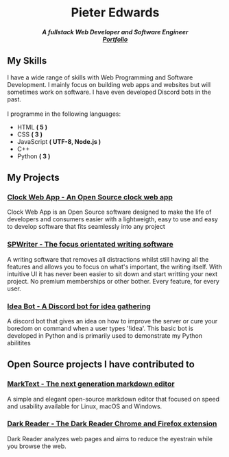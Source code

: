 <h1 align="center">Pieter Edwards</h1>
<h5 align="center">A fullstack Web Developer and Software Engineer<br><a href="https://spicyptv.github.io/portfolio/">Portfolio</a></h5>
<h2>My Skills</h2>
<p>I have a wide range of skills with Web Programming and Software Development. I mainly focus on building web apps and websites but will sometimes work on software. I have even developed Discord bots in the past.<br><br>I programme in the following languages:</p>
<ul>
  <li>HTML <b>( 5 )</b></li>
  <li>CSS <b>( 3 )</b></li>
  <li>JavaScript <b>( UTF-8, Node.js )</b></li>
  <li>C++</li>
  <li>Python <b>( 3 )</b></li>
</ul>
<h2>My Projects</h2>
<h3><a href="https://github.com/SpicyPTV/ClockWebApp">Clock Web App - An Open Source clock web app</a></h3>
<p>Clock Web App is an Open Source software designed to make the life of developers and consumers easier with a lightweigth, easy to use and easy to develop software that fits seamlessly into any project</p>
<h3><a href="https://github.com/SpicyPTV/SPWriter">SPWriter - The focus orientated writing software</a></h3>
<p>A writing software that removes all distractions whilst still having all the features and allows you to focus on what's important, the writing itself. With intuitive UI it has never been easier to sit down and start writting your next project. No premium memberships or other bother. Every feature, for every user.</p>
<h3><a href="https://github.com/SpicyPTV/SPWriter">Idea Bot - A Discord bot for idea gathering</a></h3>
<p>A discord bot that gives an idea on how to improve the server or cure your boredom on command when a user types '!idea'. This basic bot is developed in Python and is primarily used to demonstrate my Python abilitites</p>
<h2>Open Source projects I have contributed to</h2>
<h3><a href="https://github.com/marktext/marktext">MarkText -  The next generation markdown editor </a></h3>
<p>A simple and elegant open-source markdown editor that focused on speed and usability available for Linux, macOS and Windows.</p>
<h3><a href="https://github.com/darkreader/darkreader">Dark Reader - The Dark Reader Chrome and Firefox extension</a></h3>
<p>Dark Reader analyzes web pages and aims to reduce the eyestrain while you browse the web.</p>
